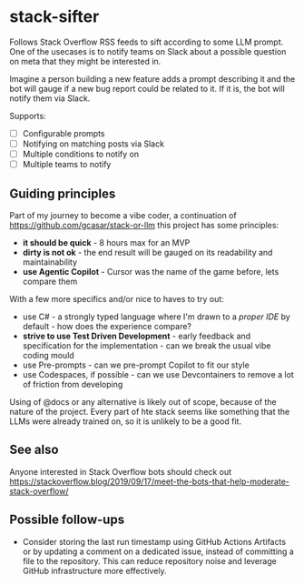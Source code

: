 # stack-sifter
Follows Stack Overflow RSS feeds to sift according to some LLM prompt. One of the usecases is to notify teams on Slack about a possible question on meta that they might be interested in.

Imagine a person building a new feature adds a prompt describing it and the bot will gauge if a new bug report could be related to it. If it is, the bot will notify them via Slack.

Supports:

- [ ] Configurable prompts
- [ ] Notifying on matching posts via Slack
- [ ] Multiple conditions to notify on
- [ ] Multiple teams to notify

## Guiding principles

Part of my journey to become a vibe coder, a continuation of https://github.com/gcasar/stack-or-llm this project has some principles:
- **it should be quick** - 8 hours max for an MVP
- **dirty is not ok** - the end result will be gauged on its readability and maintainability
- **use Agentic Copilot** - Cursor was the name of the game before, lets compare them

With a few more specifics and/or nice to haves to try out:
- use C# - a strongly typed language where I'm drawn to a _proper IDE_ by default - how does the experience compare?
- **strive to use Test Driven Development** - early feedback and specification for the implementation - can we break the usual vibe coding mould
- use Pre-prompts - can we pre-prompt Copilot to fit our style
- use Codespaces, if possible - can we use Devcontainers to remove a lot of friction from developing

Using of @docs or any alternative is likely out of scope, because of the nature of the project. Every part of hte stack seems like something that the LLMs were already trained on, so it is unlikely to be a good fit.

## See also

Anyone interested in Stack Overflow bots should check out https://stackoverflow.blog/2019/09/17/meet-the-bots-that-help-moderate-stack-overflow/

## Possible follow-ups

- Consider storing the last run timestamp using GitHub Actions Artifacts or by updating a comment on a dedicated issue, instead of committing a file to the repository. This can reduce repository noise and leverage GitHub infrastructure more effectively.
